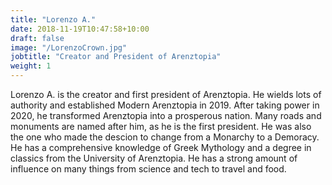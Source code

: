 ```yaml
---
title: "Lorenzo A."
date: 2018-11-19T10:47:58+10:00
draft: false
image: "/LorenzoCrown.jpg"
jobtitle: "Creator and President of Arenztopia"
weight: 1
---
```


Lorenzo A. is the creator and first president of Arenztopia. He wields lots of authority and established Modern Arenztopia in 2019. After taking power in 2020, he transformed Arenztopia into a prosperous nation. Many roads and monuments are named after him, as he is the first president. He was also the one who made the descion to change from a Monarchy to a Demoracy. He has a comprehensive knowledge of Greek Mythology and a degree in classics from the University of Arenztopia. He has a strong amount of influence on many things from science and tech to travel and food.
